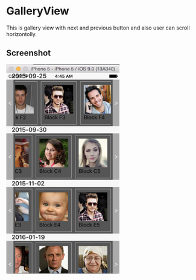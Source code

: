 # GalleryView
This is gallery view with next and previous button and also user can scroll horizontolly. 

## Screenshot
<img width="300px" src="https://github.com/limingmatata/GalleryView/blob/master/Screen%20Shot%202015-11-17%20at%204.45.33%20AM.png"/>
